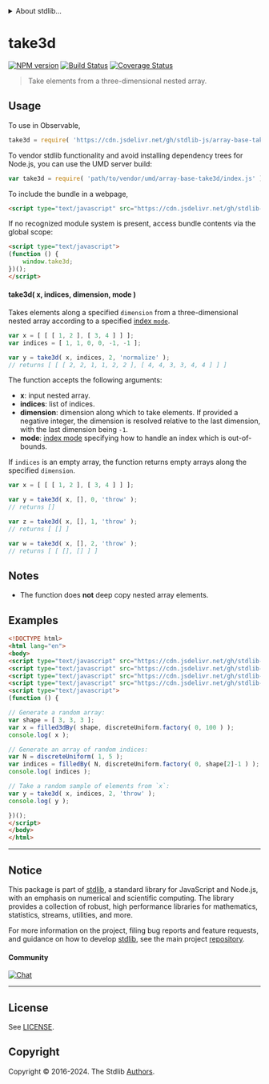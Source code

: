 <!--

@license Apache-2.0

Copyright (c) 2023 The Stdlib Authors.

Licensed under the Apache License, Version 2.0 (the "License");
you may not use this file except in compliance with the License.
You may obtain a copy of the License at

   http://www.apache.org/licenses/LICENSE-2.0

Unless required by applicable law or agreed to in writing, software
distributed under the License is distributed on an "AS IS" BASIS,
WITHOUT WARRANTIES OR CONDITIONS OF ANY KIND, either express or implied.
See the License for the specific language governing permissions and
limitations under the License.

-->


<details>
  <summary>
    About stdlib...
  </summary>
  <p>We believe in a future in which the web is a preferred environment for numerical computation. To help realize this future, we've built stdlib. stdlib is a standard library, with an emphasis on numerical and scientific computation, written in JavaScript (and C) for execution in browsers and in Node.js.</p>
  <p>The library is fully decomposable, being architected in such a way that you can swap out and mix and match APIs and functionality to cater to your exact preferences and use cases.</p>
  <p>When you use stdlib, you can be absolutely certain that you are using the most thorough, rigorous, well-written, studied, documented, tested, measured, and high-quality code out there.</p>
  <p>To join us in bringing numerical computing to the web, get started by checking us out on <a href="https://github.com/stdlib-js/stdlib">GitHub</a>, and please consider <a href="https://opencollective.com/stdlib">financially supporting stdlib</a>. We greatly appreciate your continued support!</p>
</details>

# take3d

[![NPM version][npm-image]][npm-url] [![Build Status][test-image]][test-url] [![Coverage Status][coverage-image]][coverage-url] <!-- [![dependencies][dependencies-image]][dependencies-url] -->

> Take elements from a three-dimensional nested array.



<section class="usage">

## Usage

To use in Observable,

```javascript
take3d = require( 'https://cdn.jsdelivr.net/gh/stdlib-js/array-base-take3d@v0.2.0-umd/browser.js' )
```

To vendor stdlib functionality and avoid installing dependency trees for Node.js, you can use the UMD server build:

```javascript
var take3d = require( 'path/to/vendor/umd/array-base-take3d/index.js' )
```

To include the bundle in a webpage,

```html
<script type="text/javascript" src="https://cdn.jsdelivr.net/gh/stdlib-js/array-base-take3d@v0.2.0-umd/browser.js"></script>
```

If no recognized module system is present, access bundle contents via the global scope:

```html
<script type="text/javascript">
(function () {
    window.take3d;
})();
</script>
```

#### take3d( x, indices, dimension, mode )

Takes elements along a specified `dimension` from a three-dimensional nested array according to a specified [index `mode`][@stdlib/ndarray/index-modes].

```javascript
var x = [ [ [ 1, 2 ], [ 3, 4 ] ] ];
var indices = [ 1, 1, 0, 0, -1, -1 ];

var y = take3d( x, indices, 2, 'normalize' );
// returns [ [ [ 2, 2, 1, 1, 2, 2 ], [ 4, 4, 3, 3, 4, 4 ] ] ]
```

The function accepts the following arguments:

-   **x**: input nested array.
-   **indices**: list of indices.
-   **dimension**: dimension along which to take elements. If provided a negative integer, the dimension is resolved relative to the last dimension, with the last dimension being `-1`.
-   **mode**: [index mode][@stdlib/ndarray/index-modes] specifying how to handle an index which is out-of-bounds.

If `indices` is an empty array, the function returns empty arrays along the specified `dimension`.

```javascript
var x = [ [ [ 1, 2 ], [ 3, 4 ] ] ];

var y = take3d( x, [], 0, 'throw' );
// returns []

var z = take3d( x, [], 1, 'throw' );
// returns [ [] ]

var w = take3d( x, [], 2, 'throw' );
// returns [ [ [], [] ] ]
```

</section>

<!-- /.usage -->

<section class="notes">

## Notes

-   The function does **not** deep copy nested array elements.

</section>

<!-- /.notes -->

<section class="examples">

## Examples

<!-- eslint no-undef: "error" -->

```html
<!DOCTYPE html>
<html lang="en">
<body>
<script type="text/javascript" src="https://cdn.jsdelivr.net/gh/stdlib-js/array-base-filled3d-by@umd/browser.js"></script>
<script type="text/javascript" src="https://cdn.jsdelivr.net/gh/stdlib-js/array-base-filled-by@umd/browser.js"></script>
<script type="text/javascript" src="https://cdn.jsdelivr.net/gh/stdlib-js/random-base-discrete-uniform@umd/browser.js"></script>
<script type="text/javascript" src="https://cdn.jsdelivr.net/gh/stdlib-js/array-base-take3d@v0.2.0-umd/browser.js"></script>
<script type="text/javascript">
(function () {

// Generate a random array:
var shape = [ 3, 3, 3 ];
var x = filled3dBy( shape, discreteUniform.factory( 0, 100 ) );
console.log( x );

// Generate an array of random indices:
var N = discreteUniform( 1, 5 );
var indices = filledBy( N, discreteUniform.factory( 0, shape[2]-1 ) );
console.log( indices );

// Take a random sample of elements from `x`:
var y = take3d( x, indices, 2, 'throw' );
console.log( y );

})();
</script>
</body>
</html>
```

</section>

<!-- /.examples -->

<!-- Section for related `stdlib` packages. Do not manually edit this section, as it is automatically populated. -->

<section class="related">

</section>

<!-- /.related -->

<!-- Section for all links. Make sure to keep an empty line after the `section` element and another before the `/section` close. -->


<section class="main-repo" >

* * *

## Notice

This package is part of [stdlib][stdlib], a standard library for JavaScript and Node.js, with an emphasis on numerical and scientific computing. The library provides a collection of robust, high performance libraries for mathematics, statistics, streams, utilities, and more.

For more information on the project, filing bug reports and feature requests, and guidance on how to develop [stdlib][stdlib], see the main project [repository][stdlib].

#### Community

[![Chat][chat-image]][chat-url]

---

## License

See [LICENSE][stdlib-license].


## Copyright

Copyright &copy; 2016-2024. The Stdlib [Authors][stdlib-authors].

</section>

<!-- /.stdlib -->

<!-- Section for all links. Make sure to keep an empty line after the `section` element and another before the `/section` close. -->

<section class="links">

[npm-image]: http://img.shields.io/npm/v/@stdlib/array-base-take3d.svg
[npm-url]: https://npmjs.org/package/@stdlib/array-base-take3d

[test-image]: https://github.com/stdlib-js/array-base-take3d/actions/workflows/test.yml/badge.svg?branch=v0.2.0
[test-url]: https://github.com/stdlib-js/array-base-take3d/actions/workflows/test.yml?query=branch:v0.2.0

[coverage-image]: https://img.shields.io/codecov/c/github/stdlib-js/array-base-take3d/main.svg
[coverage-url]: https://codecov.io/github/stdlib-js/array-base-take3d?branch=main

<!--

[dependencies-image]: https://img.shields.io/david/stdlib-js/array-base-take3d.svg
[dependencies-url]: https://david-dm.org/stdlib-js/array-base-take3d/main

-->

[chat-image]: https://img.shields.io/gitter/room/stdlib-js/stdlib.svg
[chat-url]: https://app.gitter.im/#/room/#stdlib-js_stdlib:gitter.im

[stdlib]: https://github.com/stdlib-js/stdlib

[stdlib-authors]: https://github.com/stdlib-js/stdlib/graphs/contributors

[umd]: https://github.com/umdjs/umd
[es-module]: https://developer.mozilla.org/en-US/docs/Web/JavaScript/Guide/Modules

[deno-url]: https://github.com/stdlib-js/array-base-take3d/tree/deno
[deno-readme]: https://github.com/stdlib-js/array-base-take3d/blob/deno/README.md
[umd-url]: https://github.com/stdlib-js/array-base-take3d/tree/umd
[umd-readme]: https://github.com/stdlib-js/array-base-take3d/blob/umd/README.md
[esm-url]: https://github.com/stdlib-js/array-base-take3d/tree/esm
[esm-readme]: https://github.com/stdlib-js/array-base-take3d/blob/esm/README.md
[branches-url]: https://github.com/stdlib-js/array-base-take3d/blob/main/branches.md

[stdlib-license]: https://raw.githubusercontent.com/stdlib-js/array-base-take3d/main/LICENSE

[@stdlib/ndarray/index-modes]: https://github.com/stdlib-js/ndarray-index-modes/tree/umd

</section>

<!-- /.links -->

